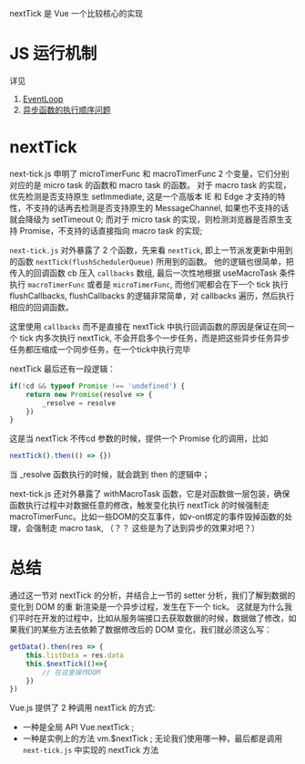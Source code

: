 nextTick 是 Vue 一个比较核心的实现

# JS 运行机制

详见
1. [EventLoop](https://lixingjuan.github.io/Blog/%F0%9F%8D%93%E5%89%8D%E7%AB%AF%E7%9F%A5%E8%AF%86%E5%88%86%E7%B1%BB/%E6%B5%8F%E8%A7%88%E5%99%A8%E7%9B%B8%E5%85%B3%E7%B1%BB/EventLoop/)
2. [异步函数的执行顺序问题](https://lixingjuan.github.io/Blog/%F0%9F%8D%93%E5%89%8D%E7%AB%AF%E7%9F%A5%E8%AF%86%E5%88%86%E7%B1%BB/JS%E7%9B%B8%E5%85%B3%E7%B1%BB/%E5%BC%82%E6%AD%A5%E5%87%BD%E6%95%B0%E7%9A%84%E6%89%A7%E8%A1%8C%E9%A1%BA%E5%BA%8F%E9%97%AE%E9%A2%98/)




# nextTick

next-tick.js 申明了 microTimerFunc 和 macroTimerFunc 2 个变量，它们分别对应的是 micro task 的函数和 macro task 的函数。
对于 macro task 的实现，优先检测是否支持原生 setImmediate, 这是一个高版本 IE 和 Edge 才支持的特性，不支持的话再去检测是否支持原生的  MessageChannel, 如果也不支持的话就会降级为 setTimeout 0;
而对于 micro task 的实现，则检测浏览器是否原生支持 Promise，不支持的话直接指向 macro task 的实现;

`next-tick.js` 对外暴露了 2 个函数，先来看 `nextTick`, 即上一节派发更新中用到的函数  `nextTick(flushSchedulerQueue)` 所用到的函数。 他的逻辑也很简单，把传入的回调函数 cb 压入 `callbacks` 数组, 最后一次性地根据 useMacroTask 条件执行 `macroTimerFunc` 或者是 `microTimerFunc`, 而他们呢都会在下一个 tick 执行 flushCallbacks, flushCallbacks 的逻辑非常简单，对 callbacks 遍历，然后执行相应的回调函数。


这里使用 `callbacks` 而不是直接在 nextTick 中执行回调函数的原因是保证在同一个 tick 内多次执行 nextTick, 不会开启多个一步任务，而是把这些异步任务异步任务都压缩成一个同步任务，在一个tick中执行完毕



nextTick 最后还有一段逻辑：

```js
if(!cd && typeof Promise !== 'undefined') {
    return new Promise(resolve => {
        _resolve = resolve
    })
}
```
这是当 nextTick 不传cd 参数的时候，提供一个 Promise 化的调用，比如

```js
nextTick().then(() => {})
```

当 _resolve 函数执行的时候，就会跳到 then 的逻辑中；


 next-tick.js 还对外暴露了 withMacroTask  函数，它是对函数做一层包装，确保函数执行过程中对数据任意的修改，触发变化执行 nextTick 的时候强制走 macroTimerFunc。比如一些DOM的交互事件，如v-on绑定的事件毁掉函数的处理，会强制走 macro task, （？？ 这些是为了达到异步的效果对吧？）


# 总结

通过这一节对 nextTick 的分析，并结合上一节的 setter 分析，我们了解到数据的变化到 DOM 的重 新渲染是一个异步过程，发生在下一个 tick。
这就是为什么我们平时在开发的过程中，比如从服务端接口去获取数据的时候，数据做了修改，如果我们的某些方法去依赖了数据修改后的 DOM 变化，我们就必须这么写：

```js
getData().then(res => {
    this.listData = res.data
    this.$nextTick(()=>{
        // 在这里操作DOM
    })
})
```

Vue.js 提供了 2 种调用 nextTick 的方式:
- 一种是全局 API  Vue.nextTick ;
- 一种是实例上的方法 vm.$nextTick ;
无论我们使用哪一种，最后都是调用 `next-tick.js`  中实现的 nextTick 方法
